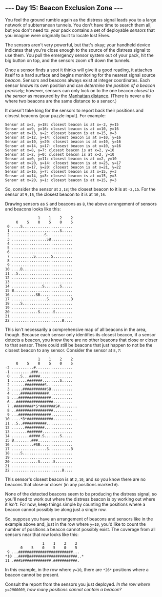 --- Day 15: Beacon Exclusion Zone ---
-------------------------------------

You feel the ground rumble again as the distress signal leads you to a large network of subterranean tunnels. You don't have time to search them all, but you don't need to: your pack contains a set of deployable *sensors* that you imagine were originally built to locate lost Elves.


The sensors aren't very powerful, but that's okay; your handheld device indicates that you're close enough to the source of the distress signal to use them. You pull the emergency sensor system out of your pack, hit the big button on top, and the sensors zoom off down the tunnels.


Once a sensor finds a spot it thinks will give it a good reading, it attaches itself to a hard surface and begins monitoring for the nearest signal source *beacon*. Sensors and beacons always exist at integer coordinates. Each sensor knows its own position and can *determine the position of a beacon precisely*; however, sensors can only lock on to the one beacon *closest to the sensor* as measured by the [Manhattan distance](https://en.wikipedia.org/wiki/Taxicab_geometry). (There is never a tie where two beacons are the same distance to a sensor.)


It doesn't take long for the sensors to report back their positions and closest beacons (your puzzle input). For example:



```
Sensor at x=2, y=18: closest beacon is at x=-2, y=15
Sensor at x=9, y=16: closest beacon is at x=10, y=16
Sensor at x=13, y=2: closest beacon is at x=15, y=3
Sensor at x=12, y=14: closest beacon is at x=10, y=16
Sensor at x=10, y=20: closest beacon is at x=10, y=16
Sensor at x=14, y=17: closest beacon is at x=10, y=16
Sensor at x=8, y=7: closest beacon is at x=2, y=10
Sensor at x=2, y=0: closest beacon is at x=2, y=10
Sensor at x=0, y=11: closest beacon is at x=2, y=10
Sensor at x=20, y=14: closest beacon is at x=25, y=17
Sensor at x=17, y=20: closest beacon is at x=21, y=22
Sensor at x=16, y=7: closest beacon is at x=15, y=3
Sensor at x=14, y=3: closest beacon is at x=15, y=3
Sensor at x=20, y=1: closest beacon is at x=15, y=3

```

So, consider the sensor at `2,18`; the closest beacon to it is at `-2,15`. For the sensor at `9,16`, the closest beacon to it is at `10,16`.


Drawing sensors as `S` and beacons as `B`, the above arrangement of sensors and beacons looks like this:



```
               1    1    2    2
     0    5    0    5    0    5
 0 ....S.......................
 1 ......................S.....
 2 ...............S............
 3 ................SB..........
 4 ............................
 5 ............................
 6 ............................
 7 ..........S.......S.........
 8 ............................
 9 ............................
10 ....B.......................
11 ..S.........................
12 ............................
13 ............................
14 ..............S.......S.....
15 B...........................
16 ...........SB...............
17 ................S..........B
18 ....S.......................
19 ............................
20 ............S......S........
21 ............................
22 .......................B....

```

This isn't necessarily a comprehensive map of all beacons in the area, though. Because each sensor only identifies its closest beacon, if a sensor detects a beacon, you know there are no other beacons that close or closer to that sensor. There could still be beacons that just happen to not be the closest beacon to any sensor. Consider the sensor at `8,7`:



```
               1    1    2    2
     0    5    0    5    0    5
-2 ..........#.................
-1 .........###................
 0 ....S...#####...............
 1 .......#######........S.....
 2 ......#########S............
 3 .....###########SB..........
 4 ....#############...........
 5 ...###############..........
 6 ..#################.........
 7 .#########*S*#######S#........
 8 ..#################.........
 9 ...###############..........
10 ....*B*############...........
11 ..S..###########............
12 ......#########.............
13 .......#######..............
14 ........#####.S.......S.....
15 B........###................
16 ..........#SB...............
17 ................S..........B
18 ....S.......................
19 ............................
20 ............S......S........
21 ............................
22 .......................B....

```

This sensor's closest beacon is at `2,10`, and so you know there are no beacons that close or closer (in any positions marked `#`).


None of the detected beacons seem to be producing the distress signal, so you'll need to work out where the distress beacon is by working out where it *isn't*. For now, keep things simple by counting the positions where a beacon cannot possibly be along just a single row.


So, suppose you have an arrangement of beacons and sensors like in the example above and, just in the row where `y=10`, you'd like to count the number of positions a beacon cannot possibly exist. The coverage from all sensors near that row looks like this:



```
                 1    1    2    2
       0    5    0    5    0    5
 9 ...#########################...
*10 ..####B######################..*
11 .###S#############.###########.

```

In this example, in the row where `y=10`, there are `*26*` positions where a beacon cannot be present.


Consult the report from the sensors you just deployed. *In the row where `y=2000000`, how many positions cannot contain a beacon?*



